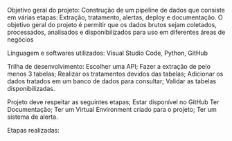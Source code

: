 Objetivo geral do projeto:
Construção de um pipeline de dados que consiste em várias etapas: Extração, tratamento, alertas, deploy e documentação.
O objetivo geral do projeto é permitir que os dados brutos sejam coletados, processados, analisados e disponibilizados para uso em diferentes áreas de negócios

Linguagem e softwares utilizados: 
Visual Studio Code, Python, GitHub

Trilha de desenvolvimento:
Escolher uma API;
Fazer a extração de pelo menos 3 tabelas;
Realizar os tratamentos devidos das tabelas;
Adicionar os dados tratados em um banco de dados para consultar;
Validar as tabelas disponibilizadas.

Projeto deve respeitar as seguintes etapas;
Estar disponível no GitHub
Ter Documentação;
Ter um Virtual Environment criado para o projeto;
Ter um sistema de alerta.

Etapas realizadas:
